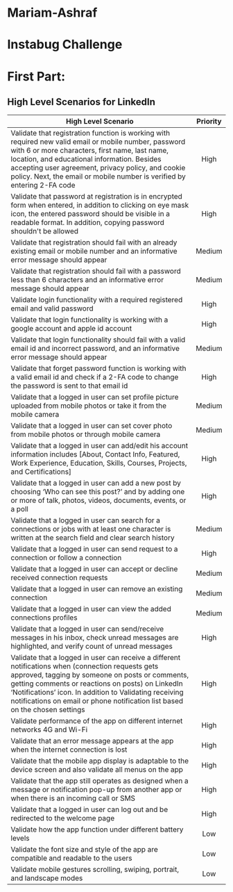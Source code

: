 # Mariam-Ashraf

# Instabug Challenge


# First Part:
## High Level Scenarios for LinkedIn
	
| High Level Scenario       | Priority          | 
| ------------- |:-------------:|
|Validate that registration function is working with required new valid email or mobile number, password with 6 or more characters, first name, last name, location, and educational information. Besides accepting user agreement, privacy policy, and cookie policy. Next, the email or mobile number is verified by entering 2-FA code| High | 
|Validate that password at registration is in encrypted form when entered, in addition to clicking on eye mask icon, the entered password should be visible in a readable format. In addition, copying password shouldn't be allowed |High|   
|Validate that registration should fail with an already existing email or mobile number and an informative error message should appear |Medium|	
|Validate that registration should fail with a password less than 6 characters and an informative error message should appear|Medium|
|Validate login functionality with a required registered email and valid password|High|
|Validate that login functionality is working with a google account and apple id account|High|
|Validate that login functionality should fail with a valid email id and incorrect password, and an informative error message should appear|Medium|
|Validate that forget password function is working with a valid email id and check if a 2-FA code to change the password is sent to that email id|High|
|Validate that a logged in user can set profile picture uploaded from mobile photos or take it from the mobile camera|Medium|
|Validate that a logged in user can set cover photo from mobile photos or through mobile camera|Medium|
|Validate that a logged in user can add/edit his account information includes [About, Contact Info, Featured, Work Experience, Education, Skills, Courses, Projects, and Certifications]|High|
|Validate that a logged in user can add a new post by choosing ‘Who can see this post?’ and by adding one or more of talk, photos, videos, documents, events, or a poll|High|
|Validate that a logged in user can search for a connections or jobs with at least one character is written at the search field and clear search history|Medium|
|Validate that a logged in user can send request to a connection or follow a connection|High|
|Validate that a logged in user can accept or decline received connection requests|Medium|
|Validate that a logged in user can remove an existing connection|Medium|
|Validate that a logged in user can view the added connections profiles|Medium|
|Validate that a logged in user can send/receive messages in his inbox, check unread messages are highlighted, and verify count of unread messages|High|
|Validate that a logged in user can receive a different notifications when (connection requests gets approved, tagging by someone on posts or comments, getting comments or reactions on posts) on LinkedIn ‘Notifications’ icon. In addition to Validating receiving notifications on email or phone notification list based on the chosen settings|High|
|Validate performance of the app on different internet networks 4G and Wi-Fi|High|
|Validate that an error message appears at the app when the internet connection is lost|High|
|Validate that the mobile app display is adaptable to the device screen and also validate all menus on the app|High|	
|Validate that the app still operates as designed when a message or notification pop-up from another app or when there is an incoming call or SMS|High|
|Validate that a logged in user can log out and be redirected to the welcome page|High|
|Validate how the app function under different battery levels|Low|
|Validate the font size and style of the app are compatible and readable to the users|Low|
|Validate mobile gestures scrolling, swiping, portrait, and landscape modes|Low|
